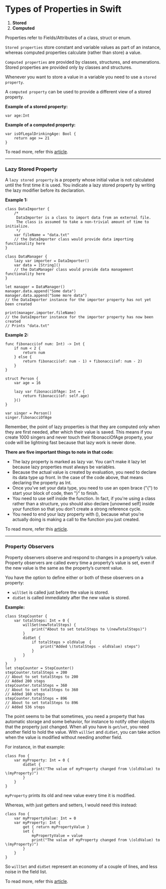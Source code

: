 # Types of Properties in Swift

1. **Stored**
2. **Computed**

Properties refer to Fields/Attributes of a class, struct or enum.

`Stored properties` store constant and variable values as part of an instance, whereas computed properties calculate (rather than store) a value.

`Computed properties` are provided by classes, structures, and enumerations. Stored properties are provided only by classes and structures.

Whenever you want to store a value in a variable you need to use a `stored property`.

A `computed property` can be used to provide a different view of a stored property.

**Example of a stored property:**

```
var age:Int
```

**Example of a computed property:**

```
var isOfLegalDrinkingAge: Bool {
    return age >= 21
}
```

To read more, refer this [article](https://developer.apple.com/library/content/documentation/Swift/Conceptual/Swift_Programming_Language/Properties.html).

----

### Lazy Stored Property

A `lazy stored property` is a property whose initial value is not calculated until the first time it is used. You indicate a lazy stored property by writing the lazy modifier before its declaration.

**Example 1:**

```
class DataImporter {
    /*
     DataImporter is a class to import data from an external file.
     The class is assumed to take a non-trivial amount of time to initialize.
     */
    var fileName = "data.txt"
    // the DataImporter class would provide data importing functionality here
}
 
class DataManager {
    lazy var importer = DataImporter()
    var data = [String]()
    // the DataManager class would provide data management functionality here
}
 
let manager = DataManager()
manager.data.append("Some data")
manager.data.append("Some more data")
// the DataImporter instance for the importer property has not yet been created

print(manager.importer.fileName)
// the DataImporter instance for the importer property has now been created
// Prints "data.txt"
```

**Example 2:**

```
func fibonacci(of num: Int) -> Int {
    if num < 2 {
        return num
    } else {
        return fibonacci(of: num - 1) + fibonacci(of: num - 2)
    }
}

struct Person {
    var age = 16

    lazy var fibonacciOfAge: Int = {
        return fibonacci(of: self.age)
    }()
}

var singer = Person()
singer.fibonacciOfAge
```

Remember, the point of lazy properties is that they are computed only when they are first needed, after which their value is saved. This means if you create 1000 singers and never touch their fibonacciOfAge property, your code will be lightning fast because that lazy work is never done.

**There are five important things to note in that code:**

- The lazy property is marked as lazy var. You can't make it lazy let because lazy properties must always be variables.
- Because the actual value is created by evaluation, you need to declare its data type up front. In the case of the code above, that means declaring the property as Int.
- Once you've set your data type, you need to use an open brace ("{") to start your block of code, then "}" to finish.
- You need to use self inside the function. In fact, if you're using a class rather than a structure, you should also declare [unowned self] inside your function so that you don't create a strong reference cycle.
- You need to end your lazy property with (), because what you're actually doing is making a call to the function you just created.

To read more, refer this [article](https://www.hackingwithswift.com/example-code/language/what-are-lazy-variables).

----

### Property Observers

Property observers observe and respond to changes in a property’s value. Property observers are called every time a property’s value is set, even if the new value is the same as the property’s current value.

You have the option to define either or both of these observers on a property:

- `willSet` is called just before the value is stored.
- `didSet` is called immediately after the new value is stored.

**Example:**

```
class StepCounter {
    var totalSteps: Int = 0 {
        willSet(newTotalSteps) {
            print("About to set totalSteps to \(newTotalSteps)")
        }
        didSet {
            if totalSteps > oldValue  {
                print("Added \(totalSteps - oldValue) steps")
            }
        }
    }
}
let stepCounter = StepCounter()
stepCounter.totalSteps = 200
// About to set totalSteps to 200
// Added 200 steps
stepCounter.totalSteps = 360
// About to set totalSteps to 360
// Added 160 steps
stepCounter.totalSteps = 896
// About to set totalSteps to 896
// Added 536 steps
```

The point seems to be that sometimes, you need a property that has automatic storage and some behavior, for instance to notify other objects that the property just changed. When all you have is `get`/`set`, you need another field to hold the value. With `willSet` and `didSet`, you can take action when the value is modified without needing another field.

For instance, in that example:

```
class Foo {
    var myProperty: Int = 0 {
        didSet {
            print("The value of myProperty changed from \(oldValue) to \(myProperty)")
        }
    }
}
```

`myProperty` prints its old and new value every time it is modified.

Whereas, with just getters and setters, I would need this instead:

```
class Foo {
    var myPropertyValue: Int = 0
    var myProperty: Int {
        get { return myPropertyValue }
        set {
            myPropertyValue = value
            print("The value of myProperty changed from \(oldValue) to \(myProperty)")
        }
    }
}
```

So `willSet` and `didSet` represent an economy of a couple of lines, and less noise in the field list.

To read more, refer this [article](https://developer.apple.com/library/content/documentation/Swift/Conceptual/Swift_Programming_Language/Properties.html).